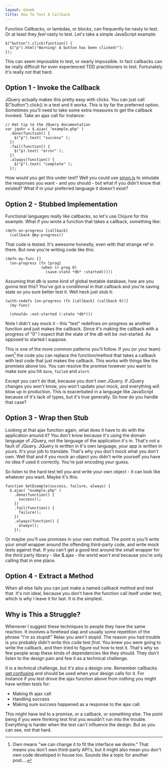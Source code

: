 ```yaml
---
layout: ebomb
title: How To Test A Callback
---
```


Function Callbacks, or lambdas, or blocks, can frequently be nasty to test. Or at least they _feel_ nasty to test. Let's take a simple JavaScript example:

```
$("button").click(function() {
  $("p").html("Warning! A button has been clicked!");
});
```

This can seem impossible to test, or nearly impossible. In fact callbacks can be really difficult for even experienced TDD practitioners to test. Fortunately it's really not that hard.

## Option 1 - Invoke the Callback

JQuery actually makes this pretty easy with clicks. You can just call $("button").click() in a test and it works. This is by far the preferred option. Sometimes you'll need to take some extra measures to get the callback invoked. Take an ajax call for instance:

```
// Hat tip to the JQuery documentation
var jqxhr = $.ajax( "example.php" )
  .done(function() {
    $("p").text( "success" );
  })
  .fail(function() {
    $("p).text( "error" );
  })
  .always(function() {
    $("p").text( "complete" );
  });
```

How would you get this under test? Well you could use [sinon.js](http://sinonjs.org/) to simulate the responses you want - and you should - but what if you didn't know that existed? What if in your preferred language it doesn't exist?

## Option 2 - Stubbed Implementation

Functional languages really like callbacks, so let's use Clojure for this example. What if you wrote a function that takes a callback, something like:

```
(defn on-progress [callback]
  (callback @my-progress))
```

That code is tested. It's awesome honestly, even with that strange ref in there. But now you're writing code like this:

```
(defn my-func []
  (on-progress (fn [prog]
                (when (> prog 0)
                  (save-state *db* :started)))))
```

Assuming that *db* is some kind of global testable database, how are you gonna test this?  You've got a conditional in that callback and you're saving state so you sure better test it. Well heck just stub it:

```
(with-redefs [on-progress (fn [callback] (callback 0))]
  (my-func)

  (should= :not-started (:state *db*)))
```

Note I didn't say mock it - this "test" redefines on-progress as another function and just makes the callback. Since it's making the callback with a progress of "0" I expect that the state of the *db* will be :not-started. As opposed to started I suppose.

This is one of the more common patterns you'll follow. If you (or your team) _own_[^1] the code you can replace the function/method that takes a callback with test code that just makes the callback. This works with things like the promises above too. You can resolve the promise however you want to make sure you hit `done`, `failed` and `alert`.

Except you can't do that, because you don't own JQuery. If JQuery changes you won't know, you won't update your mock, and everything will blow up in production. This is exacerbated in a language like JavaScript because of it's lack of types, but it's true generally. So how do you handle that case?

## Option 3 - Wrap then Stub

Looking at that ajax function again, what does it have to do with the application around it? You don't know because it's using the domain language of JQuery, not the language of the application it's in. That's not a fault of JQuery. JQuery is written in it's own language, your app is written in yours. It's your job to translate. That's why you don't mock what you don't own. Well that and if you mock an object you didn't write yourself you have no idea if used it correctly. You're just encoding your guess.

So listen to the hard test tell you and write your own object - it can look like whatever you want.  Maybe it's this:

```
function GetExample(success, failure, always) {
  $.ajax( "example.php" )
    .done(function() {
      success();
    })
    .fail(function() {
      failure();
    })
    .always(function() {
      always();
    });
```

Or maybe you'll use promises in your own method. The point is you'll write your _small_ wrapper around the offending third-party code, and write mock tests against that. If you can't get a good test around the small wrapper for the third party library - like $.ajax - the world won't end because you're only calling that in one place.

## Option 4 - Extract a Method

When all else fails you can just make a named callback method and test that. It's not ideal, because you don't have the function call itself under test, which is why I leave it for last. It is the simplest.

## Why is This a Struggle?

Whenever I suggest these techniques to people they have the same reaction. It involves a forehead slap and usually some repetition of the phrase "I'm so stupid!" Relax you aren't stupid. The reason you had trouble is you probably didn't write this code test _first_. You knew you were going to write the callback, and then tried to figure out how to test it. That's why so few people wrap these kinds of dependencies like they should. They don't listen to the design pain and few it as a technical challenge.

It is a technical challenge, but it's also a design one. Remember callbacks [get confusing](http://callbackhell.com/) and should be used when your design calls for it. For instance if you test drove the ajax function above from nothing you might have written tests for:

* Making th ajax call
* Handling success
* Making sure success happened as a response to the ajax call.

This might have led to a promise, or a callback, or something else. The point being if you were thinking test first you wouldn't run into the trouble. Everything is harder when the test can't influence the design. But as you can see, not that hard.


[^1]: Own means "we can change it to fit the interface we desire." That means you don't own third-party API's, but it might also mean you don't own code developed in house too. Sounds like a topic for another post....

